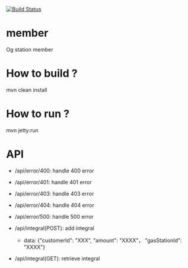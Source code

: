 [![Build Status](https://travis-ci.org/ogstation/member.svg)](https://travis-ci.org/ogstation/member)

member
======

Og station member

How to build ?
======
mvn clean install

How to run ?
======
mvn jetty:run
 
API
======
* /api/error/400: handle 400 error
* /api/error/401: handle 401 error
* /api/error/403: handle 403 error
* /api/error/404: handle 404 error
* /api/error/500: handle 500 error

* /api/integral(POST): add integral
  * data: {"customerId": "XXX", "amount": "XXXX"， "gasStationId": "XXXX"}
* /api/integral(GET): retrieve integral